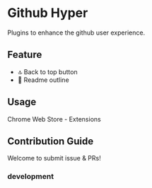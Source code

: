 # Github Hyper

Plugins to enhance the github user experience.

## Feature

- 🔝 Back to top button
- 📑 Readme outline

## Usage

Chrome Web Store - Extensions

## Contribution Guide

Welcome to submit issue & PRs!

### development
